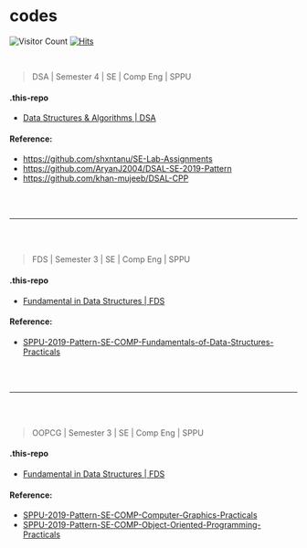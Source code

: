 # codes
![Visitor Count](https://profile-counter.glitch.me/getsomesleepbro_codes/count.svg)
[![Hits](https://hits.seeyoufarm.com/api/count/incr/badge.svg?url=https%3A%2F%2Fgithub.com%2FGetSomeSleepBro%2Fcodes&count_bg=%2379C83D&title_bg=%23555555&icon=&icon_color=%23E7E7E7&title=hits&edge_flat=false)](https://hits.seeyoufarm.com)

<br>

> DSA | Semester 4 | SE | Comp Eng | SPPU
#### .this-repo 
  - [Data Structures & Algorithms | DSA](./DSA)

#### Reference:
  - https://github.com/shxntanu/SE-Lab-Assignments
  - https://github.com/AryanJ2004/DSAL-SE-2019-Pattern
  - https://github.com/khan-mujeeb/DSAL-CPP


<br><br><hr><br><br>

> FDS | Semester 3 | SE | Comp Eng | SPPU
#### .this-repo 
  - [Fundamental in Data Structures | FDS](./FDS)

#### Reference:
  - [SPPU-2019-Pattern-SE-COMP-Fundamentals-of-Data-Structures-Practicals](https://github.com/Parth1906/SPPU-2019-Pattern-SE-COMP-Fundamentals-of-Data-Structures-Practicals)


<br><br><hr><br><br>

> OOPCG | Semester 3 | SE | Comp Eng | SPPU
#### .this-repo 
  - [Fundamental in Data Structures | FDS](./OOPCG)

#### Reference:
  - [SPPU-2019-Pattern-SE-COMP-Computer-Graphics-Practicals](https://github.com/Parth1906/SPPU-2019-Pattern-SE-COMP-Computer-Graphics-Practicals)
  - [SPPU-2019-Pattern-SE-COMP-Object-Oriented-Programming-Practicals](https://github.com/Parth1906/SPPU-2019-Pattern-SE-COMP-Object-Oriented-Programming-Practicals)
